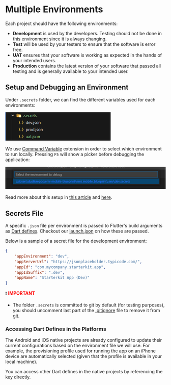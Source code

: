 # Multiple Environments

Each project should have the following environments:

- **Development** is used by the developers. Testing should not be done in this environment since it is always changing.
- **Test** will be used by your testers to ensure that the software is error free.
- **UAT** ensures that your software is working as expected in the hands of your intended users.
- **Production** contains the latest version of your software that passed all testing and is generally available to your intended user.

## Setup and Debugging an Environment

Under `.secrets` folder, we can find the different variables used for each environments:

![image.png](.attachments/environments.png)

We use [Command Variable](https://marketplace.visualstudio.com/items?itemName=rioj7.command-variable) extension in order to select which environment to run locally. Pressing `F5` will show a picker before debugging the application:

![image.png](.attachments/environments_run.png)

Read more about this setup in [this article](https://itnext.io/flutter-3-7-and-a-new-way-of-defining-compile-time-variables-f63db8a4f6e2) and [here](https://medium.com/@dustincatap/app-environments-in-flutter-and-visual-studio-code-fd956daf9802).

## Secrets File

A specific `.json` file per environment is passed to Flutter's build arguments as [Dart defines](https://dartcode.org/docs/using-dart-define-in-flutter/). Checkout our [launch.json](../starterkit_app/.vscode/launch.json) on how these are passed.

Below is a sample of a secret file for the development environment:

```json
{
    "appEnvironment": "dev",
    "appServerUrl": "https://jsonplaceholder.typicode.com/",
    "appId": "com.mycompany.starterkit.app",
    "appIdSuffix": ".dev",
    "appName": "Starterkit App (Dev)"
}
```

:exclamation: **<span style="color: red">IMPORTANT</span>**

- The folder `.secrets` is committed to git by default (for testing purposes), you should uncomment last part of the [.gitignore](../starterkit_app/.gitignore) file to remove it from git.

### Accessing Dart Defines in the Platforms

The Android and iOS native projects are already configured to update their current configurations based on the environment file we will use. For example, the provisioning profile used for running the app on an iPhone device are automatically selected (given that the profile is available in your local machine).

You can access other Dart defines in the native projects by referencing the key directly.
